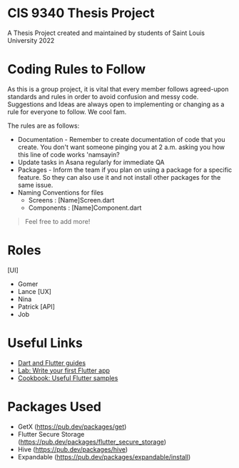 # CIS 9340 Thesis Project

A Thesis Project created and maintained by students of Saint Louis University 2022

# Coding Rules to Follow

As this is a group project, it is vital that every member follows agreed-upon standards and rules in order to avoid confusion and messy code.
Suggestions and Ideas are always open to implementing or changing as a rule for everyone to follow. We cool fam.

The rules are as follows:
* Documentation - Remember to create documentation of code that you create. You don't want someone pinging you at 2 a.m. asking you how this line of code works 'namsayin?
* Update tasks in Asana regularly for immediate QA
* Packages - Inform the team if you plan on using a package for a specific feature. So they can also use it and not install other packages for the same issue.
* Naming Conventions for files
    - Screens : [Name]Screen.dart
    - Components : [Name]Component.dart
> Feel free to add more!

# Roles
[UI]
 - Gomer
 - Lance
[UX]
 - Nina
 - Patrick
[API]
 - Job

# Useful Links
- [Dart and Flutter guides](https://flutterbyexample.com/)
- [Lab: Write your first Flutter app](https://flutter.dev/docs/get-started/codelab)
- [Cookbook: Useful Flutter samples](https://flutter.dev/docs/cookbook)

# Packages Used
- GetX (https://pub.dev/packages/get)
- Flutter Secure Storage (https://pub.dev/packages/flutter_secure_storage)
- Hive (https://pub.dev/packages/hive)
- Expandable (https://pub.dev/packages/expandable/install)